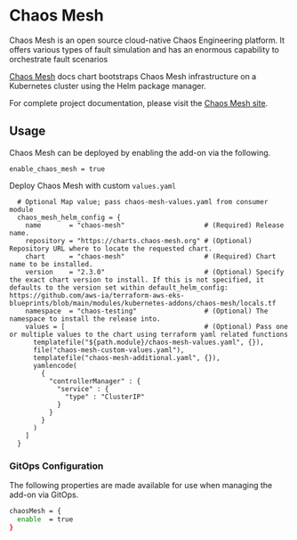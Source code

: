 # Chaos Mesh

Chaos Mesh is an open source cloud-native Chaos Engineering platform. It offers various types of fault simulation and has an enormous capability to orchestrate fault scenarios

[Chaos Mesh](https://chaos-mesh.org/docs/production-installation-using-helm/) docs chart bootstraps Chaos Mesh infrastructure on a Kubernetes cluster using the Helm package manager.

For complete project documentation, please visit the [Chaos Mesh site](https://chaos-mesh.org/docs/).

## Usage

Chaos Mesh can be deployed by enabling the add-on via the following.

```hcl
enable_chaos_mesh = true
```

Deploy Chaos Mesh with custom `values.yaml`

```hcl
  # Optional Map value; pass chaos-mesh-values.yaml from consumer module
  chaos_mesh_helm_config = {
    name       = "chaos-mesh"                    # (Required) Release name.
    repository = "https://charts.chaos-mesh.org" # (Optional) Repository URL where to locate the requested chart.
    chart      = "chaos-mesh"                    # (Required) Chart name to be installed.
    version    = "2.3.0"                         # (Optional) Specify the exact chart version to install. If this is not specified, it defaults to the version set within default_helm_config: https://github.com/aws-ia/terraform-aws-eks-blueprints/blob/main/modules/kubernetes-addons/chaos-mesh/locals.tf
    namespace  = "chaos-testing"                 # (Optional) The namespace to install the release into.
    values = [                                   # (Optional) Pass one or multiple values to the chart using terraform yaml related functions
      templatefile("${path.module}/chaos-mesh-values.yaml", {}),
      file("chaos-mesh-custom-values.yaml"),
      templatefile("chaos-mesh-additional.yaml", {}),
      yamlencode(
        {
          "controllerManager" : {
            "service" : {
              "type" : "ClusterIP"
            }
          }
        }
      )
    ]
  }
```

### GitOps Configuration

The following properties are made available for use when managing the add-on via GitOps.

```sh
chaosMesh = {
  enable  = true
}
```
